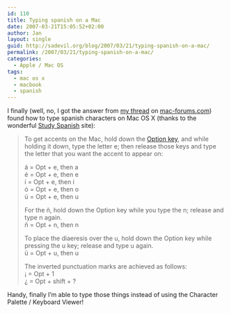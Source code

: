 ```yaml
---
id: 110
title: Typing spanish on a Mac
date: 2007-03-21T15:05:52+02:00
author: Jan
layout: single
guid: http://sadevil.org/blog/2007/03/21/typing-spanish-on-a-mac/
permalink: /2007/03/21/typing-spanish-on-a-mac/
categories:
  - Apple / Mac OS
tags:
  - mac os x
  - macbook
  - spanish
---
```

I finally (well, no, I got the answer from <a HREF="http://www.mac-forums.com/forums/showthread.php?p=353661" TARGET="_blank">my thread</a> on <a TARGET="_blank" HREF="http://www.mac-forums.com">mac-forums.com</a>) found how to type spanish characters on Mac OS X (thanks to the wonderful <a TARGET="_blank" HREF="http://www.studyspanish.com/accents/typing.htm#mac">Study Spanish</a> site):

> To get accents on the Mac, hold down the <a TARGET="_blank" HREF="http://en.wikipedia.org/wiki/Option_key">Option key</a>, and while holding it down, type the letter e; then release those keys and type the letter that you want the accent to appear on:
> 
> á = Opt + e, then a  
> é = Opt + e, then e  
> í­ = Opt + e, then i  
> ó = Opt + e, then o  
> ú = Opt + e, then u
> 
> For the ñ, hold down the Option key while you type the n; release and type n again.  
> ñ = Opt + n, then n
> 
> To place the diaeresis over the u, hold down the Option key while pressing the u key; release and type u again.  
> ü = Opt + u, then u
> 
> The inverted punctuation marks are achieved as follows:  
> ¡ = Opt + 1  
> ¿ = Opt + shift + ?

Handy, finally I&#8217;m able to type those things instead of using the Character Palette / Keyboard Viewer!